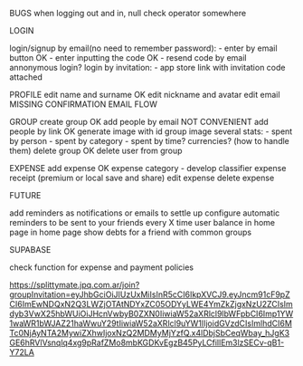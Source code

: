 BUGS
when logging out and in, null check operator somewhere

LOGIN

login/signup by email(no need to remember password):
    - enter by email button OK
    - enter inputting the code OK
    - resend code by email
annonymous login?
login by invitation:
    - app store link with invitation code attached

PROFILE
edit name and surname OK
edit nickname and avatar
edit email MISSING CONFIRMATION EMAIL FLOW

GROUP
create group OK
add people by email NOT CONVENIENT
add people by link OK
generate image with id
group image
several stats:
    - spent by person
    - spent by category
    - spent by time?
currencies? (how to handle them)
delete group OK
delete user from group

EXPENSE
add expense OK
expense category
    - develop classifier
expense receipt (premium or local save and share)
edit expense
delete expense

FUTURE

add reminders as notifications or emails to settle up
configure automatic reminders to be sent to your friends every X time
user balance in home page
in home page show debts for a friend with common groups

SUPABASE

check function for expense and payment policies

https://splittymate.jpq.com.ar/join?groupInvitation=eyJhbGciOiJIUzUxMiIsInR5cCI6IkpXVCJ9.eyJncm91cF9pZCI6ImEwNDQxN2Q3LWZjOTAtNDYxZC05ODYyLWE4YmZkZjgxNzU2ZCIsImdyb3VwX25hbWUiOiJHcnVwbyB0ZXN0IiwiaW52aXRlcl9lbWFpbCI6Imp1YW1waWR1bWJAZ21haWwuY29tIiwiaW52aXRlcl9uYW1lIjoidGVzdCIsImlhdCI6MTc0NjAyNTA2MywiZXhwIjoxNzQ2MDMyMjYzfQ.x4lDbjSbCeqWbay_hJgK3GE6hRVlVsnqlq4xg9pRafZMo8mbKGDKvEgzB45PyLCfillEm3lzSECv-qB1-Y72LA